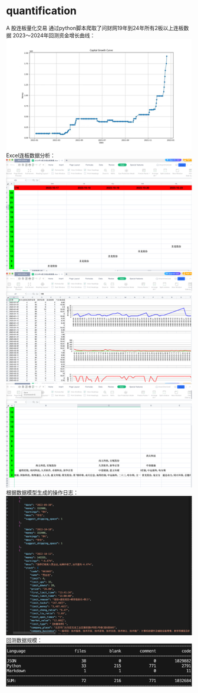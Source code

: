# quantification

A 股连板量化交易
通过python脚本爬取了问财网19年到24年所有2板以上连板数据
2023～2024年回测资金增长曲线：
![资金增长曲线](./1.jpeg)
Excel连板数据分析：
![连板数据分析1](./2.png)
![连板数据分析2](./3.png)
![连板数据分析3](./4.png)
根据数据模型生成的操作日志：
![操作日志](./5.png)
回测数据规模：
![数据规模](./6.png)
